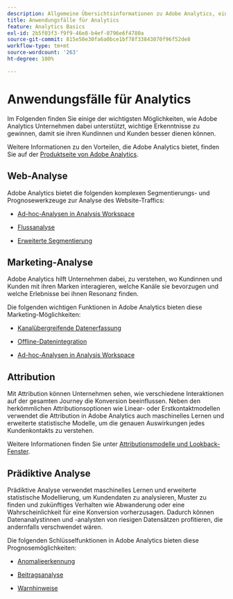```yaml
---
description: Allgemeine Übersichtsinformationen zu Adobe Analytics, einschließlich Informationen zur Analytics-Oberfläche sowie Informationen zu den ersten Schritten für Admins, Analystinnen und Analysten, Benutzende sowie Entwicklungspersonen.
title: Anwendungsfälle für Analytics
feature: Analytics Basics
exl-id: 2b5f03f3-f9f9-46e8-b4ef-0796e6f4780a
source-git-commit: 815e50e30fa6a0bce1bf78f33843070f96f52de8
workflow-type: tm+mt
source-wordcount: '263'
ht-degree: 100%

---
```


# Anwendungsfälle für Analytics

Im Folgenden finden Sie einige der wichtigsten Möglichkeiten, wie Adobe Analytics Unternehmen dabei unterstützt, wichtige Erkenntnisse zu gewinnen, damit sie ihren Kundinnen und Kunden besser dienen können.

Weitere Informationen zu den Vorteilen, die Adobe Analytics bietet, finden Sie auf der [Produktseite von Adobe Analytics](https://business.adobe.com/products/analytics/adobe-analytics.html?lang=de).

## Web-Analyse

Adobe Analytics bietet die folgenden komplexen Segmentierungs- und Prognosewerkzeuge zur Analyse des Website-Traffics:

* [Ad-hoc-Analysen in Analysis Workspace](/help/analyze/analysis-workspace/home.md)

* [Flussanalyse](/help/analyze/analysis-workspace/visualizations/c-flow/flow.md)

* [Erweiterte Segmentierung](https://experienceleague.adobe.com/docs/analytics/components/segmentation/seg-home.html)


## Marketing-Analyse

Adobe Analytics hilft Unternehmen dabei, zu verstehen, wo Kundinnen und Kunden mit ihren Marken interagieren, welche Kanäle sie bevorzugen und welche Erlebnisse bei ihnen Resonanz finden.

Die folgenden wichtigen Funktionen in Adobe Analytics bieten diese Marketing-Möglichkeiten:

* [Kanalübergreifende Datenerfassung](https://experienceleague.adobe.com/docs/analytics/analyze/reports-analytics/reporting-interface/overview-data-collection.html?lang=de)

* [Offline-Datenintegration](https://experienceleague.adobe.com/docs/analytics/import/data-sources/overview.html?lang=de)

* [Ad-hoc-Analysen in Analysis Workspace](/help/analyze/analysis-workspace/home.md)

## Attribution

Mit Attribution können Unternehmen sehen, wie verschiedene Interaktionen auf der gesamten Journey die Konversion beeinflussen. Neben den herkömmlichen Attributionsoptionen wie Linear- oder Erstkontaktmodellen verwendet die Attribution in Adobe Analytics auch maschinelles Lernen und erweiterte statistische Modelle, um die genauen Auswirkungen jedes Kundenkontakts zu verstehen.

Weitere Informationen finden Sie unter [Attributionsmodelle und Lookback-Fenster](/help/analyze/analysis-workspace/attribution/models.md).

## Prädiktive Analyse

Prädiktive Analyse verwendet maschinelles Lernen und erweiterte statistische Modellierung, um Kundendaten zu analysieren, Muster zu finden und zukünftiges Verhalten wie Abwanderung oder eine Wahrscheinlichkeit für eine Konversion vorherzusagen. Dadurch können Datenanalystinnen und -analysten von riesigen Datensätzen profitieren, die andernfalls verschwendet wären.

Die folgenden Schlüsselfunktionen in Adobe Analytics bieten diese Prognosemöglichkeiten:

* [Anomalieerkennung](/help/analyze/analysis-workspace/c-anomaly-detection/anomaly-detection.md)

* [Beitragsanalyse](/help/analyze/analysis-workspace/c-anomaly-detection/run-contribution-analysis.md)

* [Warnhinweise](/help/components/c-alerts/intellligent-alerts.md)
